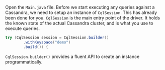 Open the `Main.java` file. Before we start executing any queries against a Cassandra, we need to setup an instance of `CqlSession`. This has already been done for you. `CqlSession` is the main entry point of the driver. It holds the known state of the actual Cassandra cluster, and is what you use to execute queries.

```java
try (CqlSession session = CqlSession.builder()
        .withKeyspace("demo")
        .build()) {
```          
`CqlSession.builder()` provides a fluent API to create an instance programmatically.
